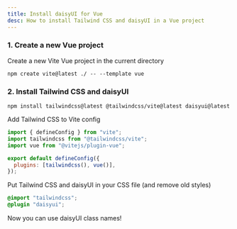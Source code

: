 ```yaml
---
title: Install daisyUI for Vue
desc: How to install Tailwind CSS and daisyUI in a Vue project
---
```


<script>
  import Translate from "$components/Translate.svelte"
</script>

### 1. Create a new Vue project

Create a new Vite Vue project in the current directory

```sh:Terminal
npm create vite@latest ./ -- --template vue
```

### 2. Install Tailwind CSS and daisyUI

```sh:Terminal
npm install tailwindcss@latest @tailwindcss/vite@latest daisyui@latest
```

Add Tailwind CSS to Vite config

```js:vite.config.js
import { defineConfig } from "vite";
import tailwindcss from "@tailwindcss/vite";
import vue from "@vitejs/plugin-vue";

export default defineConfig({
  plugins: [tailwindcss(), vue()],
});
```

Put Tailwind CSS and daisyUI in your CSS file (and remove old styles)
  
```postcss:src/style.css
@import "tailwindcss";
@plugin "daisyui";
```

Now you can use daisyUI class names!
